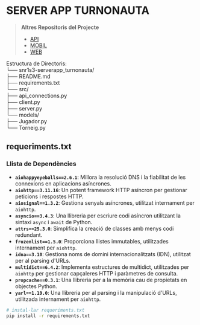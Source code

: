 # SERVER APP TURNONAUTA

> **Altres Repositoris del Projecte**
>- [API](https://github.com/Snr1s3/TurnoNauta_FastAPI.git)
>- [MOBIL](https://github.com/Snr1s3/Turnonauta.git)
>- [WEB](https://github.com/EdwindanielTIC/web_TurnoNauta.git)


Estructura de Directoris:     
└── snr1s3-serverapp_turnonauta/           
    ├── README.md     
    ├── requirements.txt        
    └── src/      
        ├── api_connections.py      
        ├── client.py      
        ├── server.py        
        └── models/       
            ├── Jugador.py     
            └── Torneig.py  


## requeriments.txt

### Llista de Dependències
- **`aiohappyeyeballs==2.6.1`**: Millora la resolució DNS i la fiabilitat de les connexions en aplicacions asíncrones.
- **`aiohttp==3.11.16`**: Un potent framework HTTP asíncron per gestionar peticions i respostes HTTP.
- **`aiosignal==1.3.2`**: Gestiona senyals asíncrones, utilitzat internament per `aiohttp`.
- **`asyncio==3.4.3`**: Una llibreria per escriure codi asíncron utilitzant la sintaxi `async` i `await` de Python.
- **`attrs==25.3.0`**: Simplifica la creació de classes amb menys codi redundant.
- **`frozenlist==1.5.0`**: Proporciona llistes immutables, utilitzades internament per `aiohttp`.
- **`idna==3.10`**: Gestiona noms de domini internacionalitzats (IDN), utilitzat per al parsing d'URLs.
- **`multidict==6.4.2`**: Implementa estructures de multidict, utilitzades per `aiohttp` per gestionar capçaleres HTTP i paràmetres de consulta.
- **`propcache==0.3.1`**: Una llibreria per a la memòria cau de propietats en objectes Python.
- **`yarl==1.19.0`**: Una llibreria per al parsing i la manipulació d'URLs, utilitzada internament per `aiohttp`.

```bash
# instal·lar requeriments.txt
pip install -r requirements.txt
```